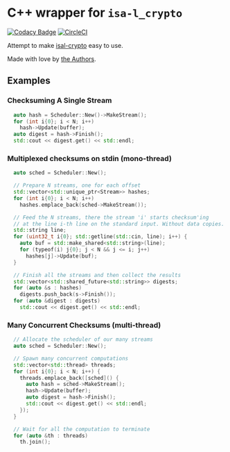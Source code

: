 # C++ wrapper for ``isa-l_crypto``

[![Codacy Badge](https://api.codacy.com/project/badge/Grade/baa309c34cfe4868b3632b6dd87eada6)](https://app.codacy.com/manual/jfsmig/cpp-isal-crypto?utm_source=github.com&utm_medium=referral&utm_content=jfsmig/cpp-isal-crypto&utm_campaign=Badge_Grade_Dashboard)
[![CircleCI](https://circleci.com/gh/jfsmig/cpp-isal-crypto.svg?style=shield)](https://app.circleci.com/pipelines/github/jfsmig/cpp-isal-crypto)

Attempt to make [isal-crypto] easy to use.

Made with love by [the Authors](./AUTHORS.md).

## Examples

### Checksuming A Single Stream

```c++
  auto hash = Scheduler::New()->MakeStream();
  for (int i{0}; i < N; i++)
    hash->Update(buffer);
  auto digest = hash->Finish();
  std::cout << digest.get() << std::endl;
```

### Multiplexed checksums on stdin (mono-thread)

```c++
  auto sched = Scheduler::New();

  // Prepare N streams, one for each offset
  std::vector<std::unique_ptr<Stream>> hashes;
  for (int i{0}; i < N; i++)
    hashes.emplace_back(sched->MakeStream());

  // Feed the N streams, there the stream 'i' starts checksum'ing
  // at the line i-th line on the standard input. Without data copies.
  std::string line;
  for (uint32_t i{0}; std::getline(std::cin, line); i++) {
    auto buf = std::make_shared<std::string>(line);
    for (typeof(i) j{0}; j < N && j <= i; j++)
      hashes[j]->Update(buf);
  }

  // Finish all the streams and then collect the results
  std::vector<std::shared_future<std::string>> digests;
  for (auto &s : hashes)
    digests.push_back(s->Finish());
  for (auto &digest : digests)
    std::cout << digest.get() << std::endl;
```

### Many Concurrent Checksums (multi-thread)

```c++
  // Allocate the scheduler of our many streams
  auto sched = Scheduler::New();

  // Spawn many concurrent computations
  std::vector<std::thread> threads;
  for (int i{0}; i < N; i++) {
    threads.emplace_back([sched]() {
      auto hash = sched->MakeStream();
      hash->Update(buffer);
      auto digest = hash->Finish();
      std::cout << digest.get() << std::endl;
    });
  }

  // Wait for all the computation to terminate
  for (auto &th : threads)
    th.join();
```

[isal-crypto]: https://github.com/intel/isa-l_crypto

